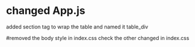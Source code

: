 # changed App.js
added section tag to wrap the table and named it table_div

#removed the body style in index.css
 check the other  changed in index.css

